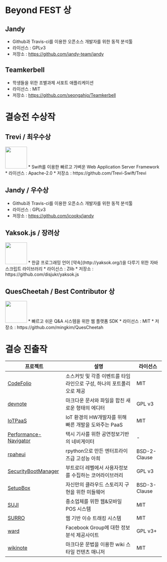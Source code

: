 # Beyond FEST 상
## Jandy
* Github과 Travis-ci를 이용한 오픈소스 개발자를 위한 동적 분석툴
* 라이선스 : GPLv3
* 저장소 : https://github.com/jandy-team/jandy

## Teamkerbell
* 학생들을 위한 조별과제 서포트 애플리케이션
* 라이선스 : MIT
* 저장소 : https://github.com/seongahjo/Teamkerbell

# 결승전 수상작

## Trevi / 최우수상
<img src="http://me2.do/FyYrgxsG" height="70px">
* Swift를 이용한 빠르고 가벼운 Web Application Server Framework
* 라이선스 : Apache-2.0
* 저장소 : https://github.com/Trevi-Swift/Trevi

## Jandy / 우수상
* Github과 Travis-ci를 이용한 오픈소스 개발자를 위한 동적 분석툴
* 라이선스 : GPLv3
* 저장소 : https://github.com/jcooky/jandy

## Yaksok.js / 장려상
<img src="http://me2.do/xDiaO6zr" height="70px">
* 한글 프로그래밍 언어 [약속](http://yaksok.org/)을 다루기 위한 자바스크립트 라이브러리
* 라이선스 : Zlib
* 저장소 : https://github.com/disjukr/yaksok.js

## QuesCheetah / Best Contributor 상
<img src ="http://me2.do/FBd8vJS4" height="70px">
* 빠르고 쉬운 Q&A 시스템을 위한 웹 플랫폼 SDK
* 라이선스 : MIT
* 저장소 : https://github.com/mingkim/QuesCheetah

# 결승 진출작
프로젝트 | 설명 | 라이선스
----|----|----
[CodeFolio](https://github.com/LandvibeDev/codefolio)|소스커밋 및 각종 이벤트를 타임라인으로 구성, 하나의 포트폴리오로 제공|MIT
[devnote](https://github.com/KUflower/Devnote)|마크다운 문서와 파일을 합친 새로운 형태의 에디터|GPL v3
[IoTPaaS](https://github.com/nicholaskim94/iotpaas)|IoT 환경의 HW개발자를 위해 빠른 개발을 도와주는 PaaS|MIT
[Performance-Navigator](https://github.com/haeri56/Performance-Navigator)|택시 기사를 위한 공연정보기반의 네비게이터|-
[rpaheui](https://github.com/aheui/rpaheui)|rpython으로 만든 엔터프라이즈급 고성능 아희|BSD-2-Clause
[SecurityBootManager](https://github.com/IWillFindYou/SecurityBootManager)|부트로더 레벨에서 사용자정보를 수집하는 코어라이브러리|GPL v3
[SetupBox](https://github.com/maxtortime/SetupBox)|자신만의 클라우드 스토리지 구현을 위한 미들웨어|BSD-3-Clause
[SUJI](https://github.com/suji-korea/suji)|중소업체를 위한 웹&모바일 POS 시스템|MIT
[SURRO](https://github.com/Rumo-Arf/surro)|웹 기반 이슈 트래킹 시스템|MIT
[ward](https://github.com/egaoneko/ward)|Facebook Group에 대한 정보 분석 제공사이트|GPL v3+
[wikinote](http://github.com/bluemir/wikinote.git)|마크다운 문법을 이용한 wiki 스타일 컨텐츠 매니저|MIT
